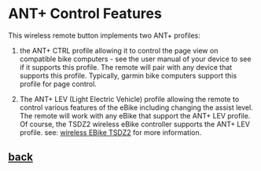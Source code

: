 # ANT+ Control Features
This wireless remote button implements two ANT+ profiles:
1. the ANT+ CTRL profile allowing it to control the page view on compatible bike computers - see the user manual of your device to see if it supports this profile. The remote will pair with any device that supports this profile. Typically, garmin bike computers support this profile for page control.
   
2. The ANT+ LEV (Light Electric Vehicle) profile allowing the remote to control various features of the eBike including  changing the assist level. 
The remote will work with any eBike that support the ANT+ LEV profile. Of course, the TSDZ2 wireless eBike controller supports the ANT+ LEV profile.
see: [wireless EBike TSDZ2](https://github.com/OpenSource-EBike-firmware/TSDZ2_wireless) for more information.

## [back](../README.md)
